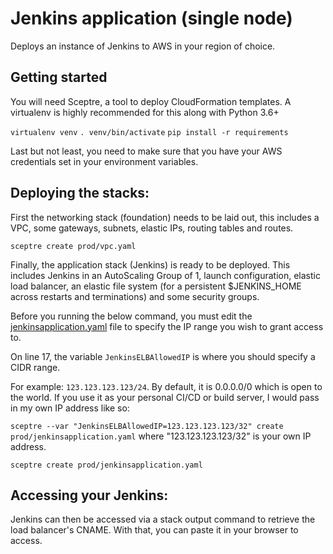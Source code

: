 # Jenkins application (single node)

Deploys an instance of Jenkins to AWS in your region of choice.

## Getting started

You will need Sceptre, a tool to deploy CloudFormation templates.  A virtualenv is highly recommended for this along with Python 3.6+

`virtualenv venv`
`. venv/bin/activate`
`pip install -r requirements`

Last but not least, you need to make sure that you have your AWS credentials set in your environment variables.


## Deploying the stacks:

First the networking stack (foundation) needs to be laid out, this includes a VPC, some gateways, subnets, elastic IPs, routing tables and routes.

`sceptre create prod/vpc.yaml`

Finally, the application stack (Jenkins) is ready to be deployed.  This includes Jenkins in an AutoScaling Group of 1, launch configuration, elastic load balancer, an elastic file system (for a persistent $JENKINS_HOME across restarts and terminations) and some security groups.

Before you running the below command, you must edit the [jenkinsapplication.yaml](config/prod/jenkinsapplication.yaml) file to specify the IP range you wish to grant access to.

On line 17, the variable `JenkinsELBAllowedIP` is where you should specify a CIDR range.

For example: `123.123.123.123/24`.  By default, it is 0.0.0.0/0 which is open to the world.  If you use it as your personal CI/CD or build server, I would pass in my own IP address like so:

`sceptre --var "JenkinsELBAllowedIP=123.123.123.123/32" create prod/jenkinsapplication.yaml` where "123.123.123.123/32" is your own IP address.

`sceptre create prod/jenkinsapplication.yaml`

## Accessing your Jenkins:

Jenkins can then be accessed via a stack output command to retrieve the load balancer's CNAME.  With that, you can paste it in your browser to access.
